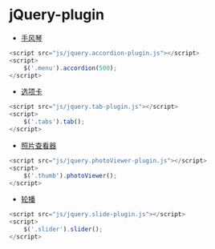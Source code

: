 

# jQuery-plugin

- [手风琴]( https://wenhuiyang-luck.github.io/jquery-plugin/手风琴/index.html)

```js
<script src="js/jquery.accordion-plugin.js"></script>
<script>
    $('.menu').accordion(500);
</script>
```

- [选项卡](https://wenhuiyang-luck.github.io/jquery-plugin/选项卡/index.html)

```js
<script src="js/jquery.tab-plugin.js"></script>
<script>
    $('.tabs').tab();
</script>
```

- [照片查看器](https://wenhuiyang-luck.github.io/jquery-plugin/照片查看器/index.html)

```js
<script src="js/jquery.photoViewer-plugin.js"></script>
<script>
    $('.thumb').photoViewer();
</script>
```

- [轮播](https://wenhuiyang-luck.github.io/jquery-plugin/轮播/index.html)

```js
<script src="js/jquery.slide-plugin.js"></script>
<script>
    $('.slider').slider();
</script>
```

